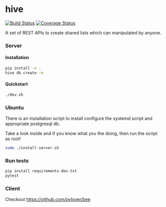 # hive

[![Build Status](https://travis-ci.org/pylover/hive.svg?branch=master)](https://travis-ci.org/pylover/hive)
[![Coverage Status](https://coveralls.io/repos/github/pylover/hive/badge.svg?branch=master)](https://coveralls.io/github/pylover/hive?branch=master)

A set of REST APIs to create shared lists which can manipulated by anyone.


### Server


#### Installation

```bash
pip install -e .
hive db create -m
```


#### Quickstart

```bash
./dev.sh
```


### Ubuntu

There is an installation script to install configure the systemd script and
appropriate postgresql db.

Take a look inside and if you know what you the doing, then run the script as
root!

```bash
sudo ./install-server.sh
```

### Run tests


```bash
pip install requirements-dev.txt
pytest
```


### Client

Checkout https://github.com/pylover/bee

